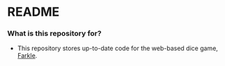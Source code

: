 # README #

### What is this repository for? ###

* This repository stores up-to-date code for the web-based dice game, [Farkle](https://danielbmckay.github.io/farkle/farkle.html).
